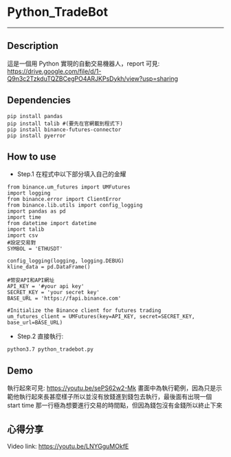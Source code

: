 # Python_TradeBot
---
## Description
這是一個用 Python 實現的自動交易機器人，report 可見: https://drive.google.com/file/d/1-Q9n3c2TzkduTQZBCegPO4ARJKPsDykh/view?usp=sharing

## Dependencies
```
pip install pandas
pip install talib #(要先在官網載到程式下)
pip install binance-futures-connector
pip install pyerror
```

## How to use
- Step.1 在程式中以下部分填入自己的金耀
```
from binance.um_futures import UMFutures 
import logging 
from binance.error import ClientError 
from binance.lib.utils import config_logging 
import pandas as pd 
import time 
from datetime import datetime 
import talib 
import csv 
#設定交易對
SYMBOL = 'ETHUSDT'

config_logging(logging, logging.DEBUG)
kline_data = pd.DataFrame()

#幣安API和API網址
API_KEY = '#your api key'
SECRET_KEY = 'your secret key'
BASE_URL = 'https://fapi.binance.com'

#Initialize the Binance client for futures trading
um_futures_client = UMFutures(key=API_KEY, secret=SECRET_KEY, base_url=BASE_URL)
```
- Step.2 直接執行:
```
python3.7 python_tradebot.py
```

## Demo
執行起來可見: https://youtu.be/sePS62w2-Mk
畫面中為執行範例，因為只是示範他執行起來長甚麼樣子所以並沒有放錢進到錢包去執行，最後面有出現一個 start time 那一行極為想要進行交易的時間點，但因為錢包沒有金錢所以終止下來

## 心得分享
Video link: https://youtu.be/LNYGguMOkfE
